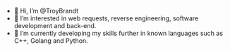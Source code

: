 - 👋 Hi, I’m @TroyBrandt
- 👀 I’m interested in web requests, reverse engineering, software development and back-end.
- 🌱 I’m currently developing my skills further in known languages such as C++, Golang and Python.

<!---
TroyBrandt/TroyBrandt is a ✨ special ✨ repository because its `README.md` (this file) appears on your GitHub profile.
You can click the Preview link to take a look at your changes.
--->
